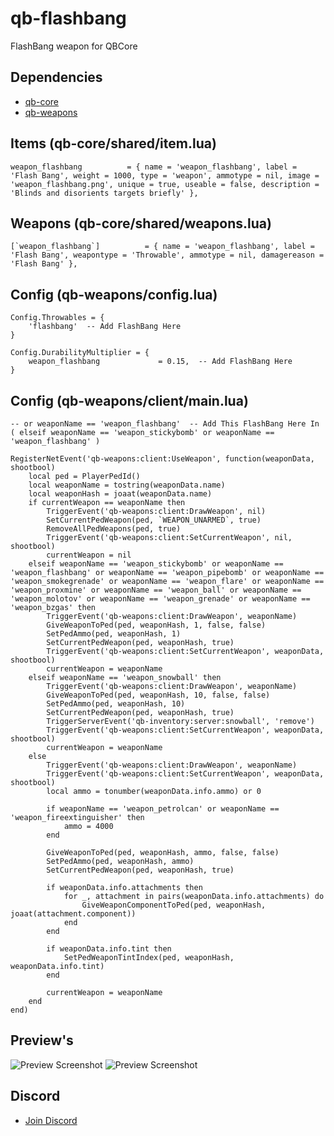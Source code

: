 # qb-flashbang
FlashBang weapon for QBCore

## Dependencies
- [qb-core](https://github.com/qbcore-framework/qb-core)
- [qb-weapons](https://github.com/qbcore-framework/qb-weapons)

## Items (qb-core/shared/item.lua)
```
weapon_flashbang          = { name = 'weapon_flashbang', label = 'Flash Bang', weight = 1000, type = 'weapon', ammotype = nil, image = 'weapon_flashbang.png', unique = true, useable = false, description = 'Blinds and disorients targets briefly' },
```

## Weapons (qb-core/shared/weapons.lua)
```
[`weapon_flashbang`]          = { name = 'weapon_flashbang', label = 'Flash Bang', weapontype = 'Throwable', ammotype = nil, damagereason = 'Flash Bang' },
```

## Config (qb-weapons/config.lua)
```
Config.Throwables = {
    'flashbang'  -- Add FlashBang Here 
}

Config.DurabilityMultiplier = {
    weapon_flashbang             = 0.15,  -- Add FlashBang Here 
}
```

## Config (qb-weapons/client/main.lua)
```
-- or weaponName == 'weapon_flashbang'  -- Add This FlashBang Here In ( elseif weaponName == 'weapon_stickybomb' or weaponName == 'weapon_flashbang' )

RegisterNetEvent('qb-weapons:client:UseWeapon', function(weaponData, shootbool)
    local ped = PlayerPedId()
    local weaponName = tostring(weaponData.name)
    local weaponHash = joaat(weaponData.name)
    if currentWeapon == weaponName then
        TriggerEvent('qb-weapons:client:DrawWeapon', nil)
        SetCurrentPedWeapon(ped, `WEAPON_UNARMED`, true)
        RemoveAllPedWeapons(ped, true)
        TriggerEvent('qb-weapons:client:SetCurrentWeapon', nil, shootbool)
        currentWeapon = nil
    elseif weaponName == 'weapon_stickybomb' or weaponName == 'weapon_flashbang' or weaponName == 'weapon_pipebomb' or weaponName == 'weapon_smokegrenade' or weaponName == 'weapon_flare' or weaponName == 'weapon_proxmine' or weaponName == 'weapon_ball' or weaponName == 'weapon_molotov' or weaponName == 'weapon_grenade' or weaponName == 'weapon_bzgas' then
        TriggerEvent('qb-weapons:client:DrawWeapon', weaponName)
        GiveWeaponToPed(ped, weaponHash, 1, false, false)
        SetPedAmmo(ped, weaponHash, 1)
        SetCurrentPedWeapon(ped, weaponHash, true)
        TriggerEvent('qb-weapons:client:SetCurrentWeapon', weaponData, shootbool)
        currentWeapon = weaponName
    elseif weaponName == 'weapon_snowball' then
        TriggerEvent('qb-weapons:client:DrawWeapon', weaponName)
        GiveWeaponToPed(ped, weaponHash, 10, false, false)
        SetPedAmmo(ped, weaponHash, 10)
        SetCurrentPedWeapon(ped, weaponHash, true)
        TriggerServerEvent('qb-inventory:server:snowball', 'remove')
        TriggerEvent('qb-weapons:client:SetCurrentWeapon', weaponData, shootbool)
        currentWeapon = weaponName
    else
        TriggerEvent('qb-weapons:client:DrawWeapon', weaponName)
        TriggerEvent('qb-weapons:client:SetCurrentWeapon', weaponData, shootbool)
        local ammo = tonumber(weaponData.info.ammo) or 0

        if weaponName == 'weapon_petrolcan' or weaponName == 'weapon_fireextinguisher' then
            ammo = 4000
        end

        GiveWeaponToPed(ped, weaponHash, ammo, false, false)
        SetPedAmmo(ped, weaponHash, ammo)
        SetCurrentPedWeapon(ped, weaponHash, true)

        if weaponData.info.attachments then
            for _, attachment in pairs(weaponData.info.attachments) do
                GiveWeaponComponentToPed(ped, weaponHash, joaat(attachment.component))
            end
        end

        if weaponData.info.tint then
            SetPedWeaponTintIndex(ped, weaponHash, weaponData.info.tint)
        end

        currentWeapon = weaponName
    end
end)
```

## Preview's
![Preview Screenshot](https://discord.com/channels/830773626277462059/1076128858224467998/1374741416445739058)
![Preview Screenshot](https://cdn.discordapp.com/attachments/1076128858224467998/1374741394744279040/8b572a136ab37be493fdd0e636835e0093162ebd.jpeg?ex=682f2731&is=682dd5b1&hm=e9e7be3ae0a148263393a4d3e9fd143664ef90dd0940f25da8b753f6e5550503&)

## Discord
- [Join Discord](https://discord.gg/R6T)
